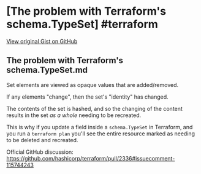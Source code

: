 # [The problem with Terraform's schema.TypeSet] #terraform

[View original Gist on GitHub](https://gist.github.com/Integralist/3443beeb64e19a62b879739e854ef885)

## The problem with Terraform's schema.TypeSet.md

Set elements are viewed as opaque values that are added/removed. 

If any elements "change", then the set's "identity" has changed. 

The contents of the set is hashed, and so the changing of the content results in the set _as a whole_ needing to be recreated.

This is why if you update a field inside a `schema.TypeSet` in Terraform, and you run a `terraform plan` you'll see the entire resource marked as needing to be deleted and recreated.

Official GitHub discussion: https://github.com/hashicorp/terraform/pull/2336#issuecomment-115744243

